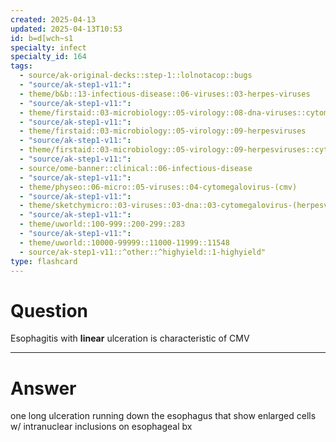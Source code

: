 ```yaml
---
created: 2025-04-13
updated: 2025-04-13T10:53
id: b=d[wch~s1
specialty: infect
specialty_id: 164
tags:
  - source/ak-original-decks::step-1::lolnotacop::bugs
  - "source/ak-step1-v11:": 
  - theme/b&b::13-infectious-disease::06-viruses::03-herpes-viruses
  - "source/ak-step1-v11:": 
  - theme/firstaid::03-microbiology::05-virology::08-dna-viruses::cytomegalovirus
  - "source/ak-step1-v11:": 
  - theme/firstaid::03-microbiology::05-virology::09-herpesviruses
  - "source/ak-step1-v11:": 
  - theme/firstaid::03-microbiology::05-virology::09-herpesviruses::cytomegalovirus
  - "source/ak-step1-v11:": 
  - source/ome-banner::clinical::06-infectious-disease
  - "source/ak-step1-v11:": 
  - theme/physeo::06-micro::05-viruses::04-cytomegalovirus-(cmv)
  - "source/ak-step1-v11:": 
  - theme/sketchymicro::03-viruses::03-dna::03-cytomegalovirus-(herpesviridae)
  - "source/ak-step1-v11:": 
  - theme/uworld::100-999::200-299::283
  - "source/ak-step1-v11:": 
  - theme/uworld::10000-99999::11000-11999::11548
  - source/ak-step1-v11::^other::^highyield::1-highyield"
type: flashcard
---
```


# Question
Esophagitis with **linear** ulceration is characteristic of CMV

---

# Answer
one long ulceration running down the esophagus that show enlarged cells w/ intranuclear inclusions on esophageal bx